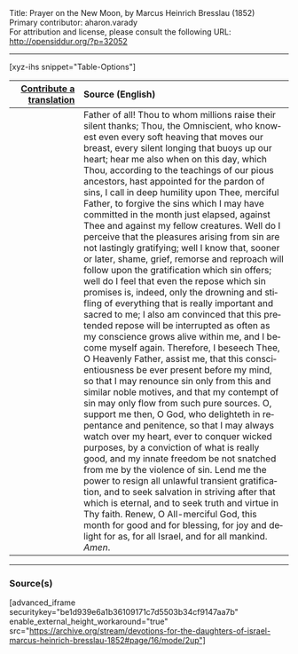 <html>
<head></head>
<body>
Title: Prayer on the New Moon, by Marcus Heinrich Bresslau (1852)<br />
Primary contributor: aharon.varady<br />
For attribution and license, please consult the following URL: <a href="http://opensiddur.org/?p=32052">http://opensiddur.org/?p=32052</a>
<p />
<hr />

[xyz-ihs snippet="Table-Options"]<table style="margin-left: auto; margin-right: auto;" class="draggable">
<thead><tr><th id="x" style="text-align: right;"><a href="/contributing/upload/">Contribute a translation</a></th><th style="text-align: left;">Source (English)</th></tr></thead>
<tbody>
<tr><td style="vertical-align:top;" width="25%">
<div class="liturgy" lang="he">

</span></div></td>
 
<td style="vertical-align:top;">
<div class="english" lang="en">
Father of all! Thou to whom millions raise their silent thanks; Thou, the Omniscient, who knowest even every soft heaving that moves our breast, every silent longing that buoys up our heart; hear me also when on this day, which Thou, according to the teachings of our pious ancestors, hast appointed for the pardon of sins, I call in deep humility upon Thee, merciful Father, to forgive the sins which I may have committed in the month just elapsed, against Thee and against my fellow creatures. Well do I perceive that the pleasures arising from sin are not lastingly gratifying; well I know that, sooner or later, shame, grief, remorse and reproach will follow upon the gratification which sin offers; well do I feel that even the repose which sin promises is, indeed, only the drowning and stifling of everything that is really important and sacred to me; I also am convinced that this pretended repose will be interrupted as often as my conscience grows alive within me, and I become myself again. Therefore, I beseech Thee, O Heavenly Father, assist me, that this conscientiousness be ever present before my mind, so that I may renounce sin only from this and similar noble motives, and that my contempt of sin may only flow from such pure sources. O, support me then, O God, who delighteth in repentance and penitence, so that I may always watch over my heart, ever to conquer wicked purposes, by a conviction of what is really good, and my innate freedom be not snatched from me by the violence of sin. Lend me the power to resign all unlawful transient gratification, and to seek salvation in striving after that which is eternal, and to seek truth and virtue in Thy faith. Renew, O All-merciful God, this month for good and for blessing, for joy and delight for as, for all Israel, and for all mankind. <em>Amen</em>.
</div></td></tr>
</tbody></table>

<hr />

<h3>Source(s)</h3>

[advanced_iframe securitykey="be1d939e6a1b36109171c7d5503b34cf9147aa7b" enable_external_height_workaround="true" src="https://archive.org/stream/devotions-for-the-daughters-of-israel-marcus-heinrich-bresslau-1852#page/16/mode/2up"]

&nbsp;
</body>
</html>